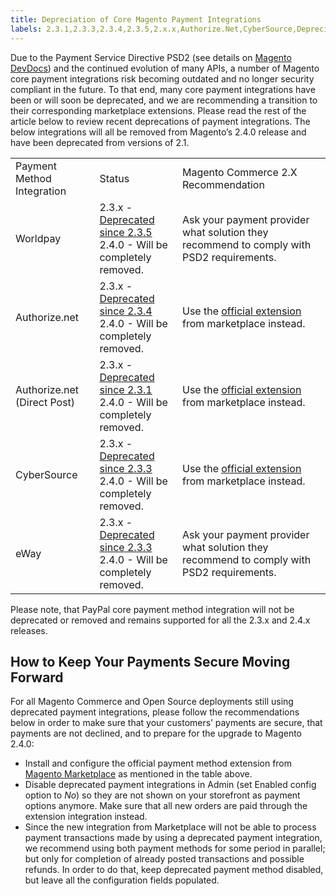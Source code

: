 ```yaml
---
title: Depreciation of Core Magento Payment Integrations
labels: 2.3.1,2.3.3,2.3.4,2.3.5,2.x.x,Authorize.Net,CyberSource,Depreciation of Core Magento Payment Integrations,FAQ,Magento Commerce,PSD2,eway,extensions,integrations,marketplace,payment,security,worldpay
---
```


Due to the Payment Service Directive PSD2 (see details on [Magento DevDocs](https://docs.magento.com/m2/ee/user_guide/stores/compliance-payment-services-directive.html?utm_source=marketo&amp;utm_medium=email&amp;utm_campaign=191107-PR-DM-233-Customer-Launch-Support&amp;mkt_tok=eyJpIjoiTWpVNE1HSTNORGhoTlRZMCIsInQiOiJjZSs2SG5Ic1Y1K0tIZ2MzZEl3T1hRamdGbXplOUFIUlErUGZlSlhzbWk5WE9RVGdrU3h2QTVRNnBvaE83Vjl4V2VLM0lCMzVcL1FlYVJuVlJTRzBLTENQU2x2UXJRZEpPQ0pNSHRmMFlYb1IxVk91ZWg2czNiUHRNeXM5MStTbGsifQ%3D%3D)) and the continued evolution of many APIs, a number of Magento core payment integrations risk becoming outdated and no longer security compliant in the future. To that end, many core payment integrations have been or will soon be deprecated, and we are recommending a transition to their corresponding marketplace extensions. Please read the rest of the article below to review recent deprecations of payment integrations. The below integrations will all be removed from Magento’s 2.4.0 release and have been deprecated from versions of 2.1. <table>
<tbody>
<tr>
<td>Payment Method Integration</td>
<td>Status</td>
<td>Magento Commerce 2.X Recommendation</td>
</tr>
<tr>
<td>Worldpay</td>
<td>2.3.x - <a href="https://docs.magento.com/m2/ee/user_guide/payment/worldpay.html">Deprecated since 2.3.5</a><br/> 2.4.0 - Will be completely removed.</td>
<td>Ask your payment provider what solution they recommend to comply with PSD2 requirements.</td>
</tr>
<tr>
<td>Authorize.net</td>
<td>2.3.x - <a href="https://docs.magento.com/m2/ee/user_guide/payment/authorize-net.html">Deprecated since 2.3.4</a><br/> 2.4.0 - Will be completely removed.</td>
<td>Use the <a href="https://marketplace.magento.com/authorizenet-magento-module-authorizenet.html">official extension</a> from marketplace instead.</td>
</tr>
<tr>
<td>Authorize.net (Direct Post)</td>
<td>2.3.x - <a href="https://docs.magento.com/m2/ee/user_guide/payment/authorize-net-direct-post.html">Deprecated since 2.3.1</a><br/> 2.4.0 - Will be completely removed.</td>
<td>Use the <a href="https://marketplace.magento.com/authorizenet-magento-module-authorizenet.html">official extension</a> from marketplace instead.</td>
</tr>
<tr>
<td>CyberSource</td>
<td>2.3.x - <a href="https://docs.magento.com/m2/ee/user_guide/payment/cybersource.html">Deprecated since 2.3.3</a><br/> 2.4.0 - Will be completely removed.</td>
<td>Use the <a href="https://marketplace.magento.com/cybersource-global-payment-management.html">official extension</a> from marketplace instead.</td>
</tr>
<tr>
<td>eWay</td>
<td>2.3.x - <a href="https://docs.magento.com/m2/ee/user_guide/payment/eway.html">Deprecated since 2.3.3</a><br/> 2.4.0 - Will be completely removed.</td>
<td>Ask your payment provider what solution they recommend to comply with PSD2 requirements.</td>
</tr>
</tbody>
</table>

  
 Please note, that PayPal core payment method integration will not be deprecated or removed and remains supported for all the 2.3.x and 2.4.x releases.

## How to Keep Your Payments Secure Moving Forward

For all Magento Commerce and Open Source deployments still using deprecated payment integrations, please follow the recommendations below in order to make sure that your customers’ payments are secure, that payments are not declined, and to prepare for the upgrade to Magento 2.4.0:

* Install and configure the official payment method extension from [Magento Marketplace](https://marketplace.magento.com/extensions/payments-security/payment-integration.html?_ga=2.108129217.2105547619.1564067043-238341041.1564067043) as mentioned in the table above.
* Disable deprecated payment integrations in Admin (set Enabled config option to _No_) so they are not shown on your storefront as payment options anymore. Make sure that all new orders are paid through the extension integration instead.
* Since the new integration from Marketplace will not be able to process payment transactions made by using a deprecated payment integration, we recommend using both payment methods for some period in parallel; but only for completion of already posted transactions and possible refunds. In order to do that, keep deprecated payment method disabled, but leave all the configuration fields populated.